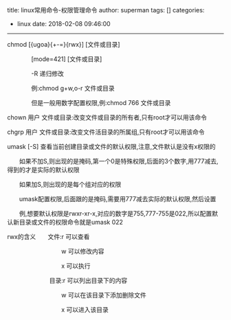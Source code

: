 title: linux常用命令-权限管理命令
author: superman
tags: []
categories:
  - linux
date: 2018-02-08 09:46:00
---
chmod  [{ugoa}{+-=}{rwx}] [文件或目录]
<!--more-->

　　　　[mode=421] [文件或目录]

　　　　-R 递归修改

　　　　例:chmod g+w,o-r 文件或目录

　　　　但是一般用数字配置权限,例:chmod 766 文件或目录

 

chown 用户 文件或目录:改变文件或目录的所有者,只有root才可以用该命令

chgrp  用户 文件或目录:改变文件活目录的所属组,只有root才可以用该命令

umask [-S] 查看当前创建目录或文件的默认权限,注意,文件默认是没有x权限的

　　如果不加S,则出现的是掩码,第一个0是特殊权限,后面的3个数字,用777减去,得到的才是实际的默认权限

　　如果加S,则出现的是每个组对应的权限

　　umask配置权限,后面跟的是掩码,需要用777减去实际的默认权限,然后设置

　　例,想要默认权限是rwxr-xr-x,对应的数字是755,777-755是022,所以配置默认新目录或文件的权限命令就是umask 022

rwx的含义　　文件:r 可以查看

　　　　　　　　　w 可以修改内容

　　　　　　　　　x 可以执行

　　　　　　　目录:r 可以列出目录下的内容

　　　　　　　　　w 可以在该目录下添加删除文件

　　　　　　　　　x 可以进入该目录